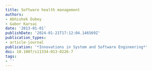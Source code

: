 ```yaml
---
title: Software health management
authors:
- Abhishek Dubey
- Gabor Karsai
date: '2013-01-01'
publishDate: '2024-01-21T17:12:04.146569Z'
publication_types:
- article-journal
publication: '*Innovations in System and Software Engineering*'
doi: 10.1007/s11334-013-0226-7
tags:
- ''
---
```

